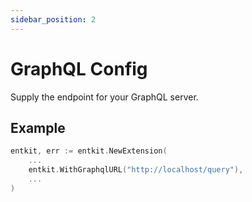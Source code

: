 ```yaml
---
sidebar_position: 2
---
```


# GraphQL Config

Supply the endpoint for your GraphQL server.

## Example

```go title="entc.go"
entkit, err := entkit.NewExtension(
	...
    entkit.WithGraphqlURL("http://localhost/query"),
	...
)
```